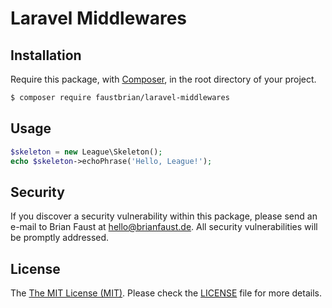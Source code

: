 # Laravel Middlewares

## Installation

Require this package, with [Composer](https://getcomposer.org/), in the root directory of your project.

``` bash
$ composer require faustbrian/laravel-middlewares
```

## Usage

``` php
$skeleton = new League\Skeleton();
echo $skeleton->echoPhrase('Hello, League!');
```

## Security

If you discover a security vulnerability within this package, please send an e-mail to Brian Faust at hello@brianfaust.de. All security vulnerabilities will be promptly addressed.

## License

The [The MIT License (MIT)](LICENSE). Please check the [LICENSE](LICENSE) file for more details.
